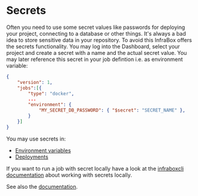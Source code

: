 Secrets
=======

Often you need to use some secret values like passwords for deploying your project, connecting to a database or other things. It's always a bad idea to store sensitive data in your repository. To avoid this InfraBox offers the secrets functionality. You may log into the Dashboard, select your project and create a secret with a name and the actual secret value. You may later reference this secret in your job defintion i.e. as environment variable:

```json
{
    "version": 1,
    "jobs":[{
        "type": "docker",
        ...
        "environment": {
            "MY_SECRET_DB_PASSWORD": { "$secret": "SECRET_NAME" },
        }
    }]
}
```

You may use secrets in:

- [Environment variables](/environment_variables)
- [Deployments](/deployments)

If you want to run a job with secret locally have a look at the [infraboxcli documentation]() about working with secrets locally.

See also the [documentation](https://infrabox.ninja/docs/).
